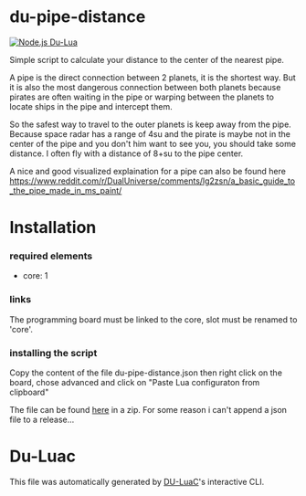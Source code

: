 # du-pipe-distance

[![Node.js Du-Lua](https://github.com/tiramon/du_pipe_distance_widget/actions/workflows/du-lua.yml/badge.svg)](https://github.com/tiramon/du_pipe_distance_widget/actions/workflows/du-lua.yml)

Simple script to calculate your distance to the center of the nearest pipe.

A pipe is the direct connection between 2 planets, it is the shortest way. But it is also the most dangerous connection between both planets because pirates are often waiting in the pipe or warping between the planets to locate ships in the pipe and intercept them. 

So the safest way to travel to the outer planets is keep away from the pipe. Because space radar has a range of 4su and the pirate is maybe not in the center of the pipe and you don't him want to see you, you should take some distance. I often fly with a distance of 8+su to the pipe center.

A nice and good visualized explaination for a pipe can also be found here https://www.reddit.com/r/DualUniverse/comments/lg2zsn/a_basic_guide_to_the_pipe_made_in_ms_paint/

# Installation

### required elements

- core: 1

### links

The programming board must be linked to the core, slot must be renamed to 'core'.

### installing the script

Copy the content of the file du-pipe-distance.json then right click on the board, chose advanced and click on "Paste Lua configuraton from clipboard"

The file can be found [here](https://github.com/tiramon/du_pipe_distance_widget/releases/latest) in a zip. For some reason i can't append a json file to a release... 

# Du-Luac

This file was automatically generated by [DU-LuaC](https://github.com/wolfe-labs/DU-LuaC)'s interactive CLI.
